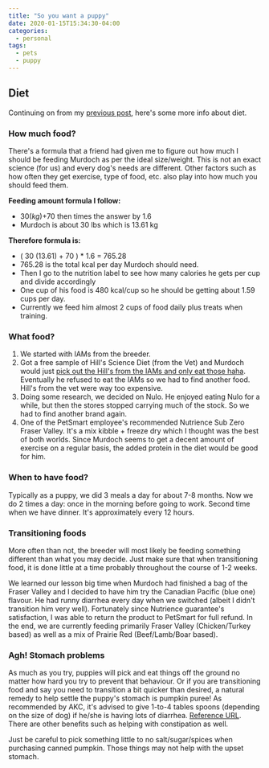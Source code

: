 ```yaml
---
title: "So you want a puppy"
date: 2020-01-15T15:34:30-04:00
categories:
  - personal
tags:
  - pets
  - puppy
---
```



## Diet

Continuing on from my [previous post][corgipost1], here's some more info about diet.

### How much food?

There's a formula that a friend had given me to figure out how much I should be feeding Murdoch as per the ideal size/weight. This is not an exact science (for us) and every dog's needs are different. Other factors such as how often they get exercise, type of food, etc. also play into how much you should feed them.

**Feeding amount formula I follow:**
- 30(_kg_)+70 then times the answer by 1.6
- Murdoch is about 30 lbs which is 13.61 kg

**Therefore formula is:**
- ( 30 (13.61) + 70 ) * 1.6 = 765.28
- 765.28 is the total kcal per day Murdoch should need.
- Then I go to the nutrition label to see how many calories he gets per cup and divide accordingly
- One cup of his food is 480 kcal/cup so he should be getting about 1.59 cups per day.
- Currently we feed him almost 2 cups of food daily plus treats when training.

### What food?

1. We started with IAMs from the breeder.
2. Got a free sample of Hill's Science Diet (from the Vet) and Murdoch would just [pick out the Hill's from the IAMs and only eat those haha][pickyeater]. Eventually he refused to eat the IAMs so we had to find another food. Hill's from the vet were way too expensive.
3. Doing some research, we decided on Nulo. He enjoyed eating Nulo for a while, but then the stores stopped carrying much of the stock. So we had to find another brand again.
4. One of the PetSmart employee's recommended Nutrience Sub Zero Fraser Valley. It's a mix kibble + freeze dry which I thought was the best of both worlds. Since Murdoch seems to get a decent amount of exercise on a regular basis, the added protein in the diet would be good for him.

### When to have food?
Typically as a puppy, we did 3 meals a day for about 7-8 months. Now we do 2 times a day: once in the morning before going to work. Second time when we have dinner. It's approximately every 12 hours.

### Transitioning foods
More often than not, the breeder will most likely be feeding something different than what you may decide. Just make sure that when transitioning food, it is done little at a time probably throughout the course of 1-2 weeks.

We learned our lesson big time when Murdoch had finished a bag of the Fraser Valley and I decided to have him try the Canadian Pacific (blue one) flavour. He had runny diarrhea every day when we switched (albeit I didn't transition him very well). Fortunately since Nutrience guarantee's satisfaction, I was able to return the product to PetSmart for full refund. In the end, we are currently feeding primarily Fraser Valley (Chicken/Turkey based) as well as a mix of Prairie Red (Beef/Lamb/Boar based).

### Agh! Stomach problems
As much as you try, puppies will pick and eat things off the ground no matter how hard you try to prevent that behaviour. Or if you are transitioning food and say you need to transition a bit quicker than desired, a natural remedy to help settle the puppy's stomach is pumpkin puree! As recommended by AKC, it's advised to give 1-to-4 tables spoons (depending on the size of dog) if he/she is having lots of diarrhea. [Reference URL][akcpumpkin]. There are other benefits such as helping with constipation as well.

Just be careful to pick something little to no salt/sugar/spices when purchasing canned pumpkin. Those things may not help with the upset stomach.

[corgipost1]: https://jonktsui.github.io/blog/personal/so-you-want-a-puppy/
[instagram]: https://www.instagram.com/toasted_bao
[ckcbreeders]: https://www.ckc.ca/Choosing-a-Dog/PuppyList/Breed.aspx?breedname=Pembroke%20Welsh%20Corgi&breedcode=WCP
[nationalclub]: http://pembrokewelshcorgis.ca/getting-a-corgi/breeders/
[pickyeater]: https://www.instagram.com/p/B1L2QmiBtTo/?hl=en
[akcpumpkin]: https://www.akc.org/expert-advice/health/can-pumpkin-help-with-dog-diarrhea/#:~:text=To%20help%20abate%20your%20dog's,your%20dog%2C%20consult%20your%20veterinarian.
